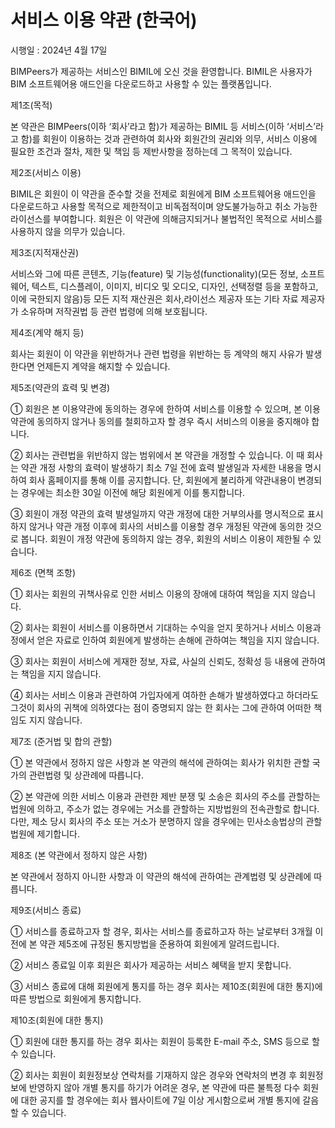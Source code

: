 # 서비스 이용 약관 (한국어)

시행일 : 2024년 4월 17일

BIMPeers가 제공하는 서비스인 BIMIL에 오신 것을 환영합니다. BIMIL은 사용자가 BIM 소프트웨어용 애드인을 다운로드하고 사용할 수 있는 플랫폼입니다.

제1조(목적)

본 약관은 BIMPeers(이하 ‘회사’라고 함)가 제공하는 BIMIL 등 서비스(이하 ‘서비스’라고 함)를 회원이 이용하는 것과 관련하여 회사와 회원간의 권리와 의무, 서비스 이용에 필요한 조건과 절차, 제한 및 책임 등 제반사항을 정하는데 그 목적이 있습니다.

제2조(서비스 이용)

BIMIL은 회원이 이 약관을 준수할 것을 전제로 회원에게 BIM 소프트웨어용 애드인을 다운로드하고 사용할 목적으로 제한적이고 비독점적이며 양도불가능하고 취소 가능한 라이선스를 부여합니다. 회원은 이 약관에 의해금지되거나 불법적인 목적으로 서비스를 사용하지 않을 의무가 있습니다.

제3조(지적재산권)

서비스와 그에 따른 콘텐츠, 기능(feature) 및 기능성(functionality)(모든 정보, 소프트웨어, 텍스트, 디스플레이, 이미지, 비디오 및 오디오, 디자인, 선택정렬 등을 포함하고, 이에 국한되지 않음)등 모든 지적 재산권은 회사,라이선스 제공자 또는 기타 자료 제공자가 소유하며 저작권법 등 관련 법령에 의해 보호됩니다.

제4조(계약 해지 등)

회사는 회원이 이 약관을 위반하거나 관련 법령을 위반하는 등 계약의 해지 사유가 발생한다면 언제든지 계약을 해지할 수 있습니다.

제5조(약관의 효력 및 변경)

① 회원은 본 이용약관에 동의하는 경우에 한하여 서비스를 이용할 수 있으며, 본 이용약관에 동의하지 않거나 동의를 철회하고자 할 경우 즉시 서비스의 이용을 중지해야 합니다.

② 회사는 관련법을 위반하지 않는 범위에서 본 약관을 개정할 수 있습니다. 이 때 회사는 약관 개정 사항의 효력이 발생하기 최소 7일 전에 효력 발생일과 자세한 내용을 명시하여 회사 홈페이지를 통해 이를 공지합니다. 단, 회원에게 불리하게 약관내용이 변경되는 경우에는 최소한 30일 이전에 해당 회원에게 이를 통지합니다.

③ 회원이 개정 약관의 효력 발생일까지 약관 개정에 대한 거부의사를 명시적으로 표시하지 않거나 약관 개정 이후에 회사의 서비스를 이용할 경우 개정된 약관에 동의한 것으로 봅니다. 회원이 개정 약관에 동의하지 않는 경우, 회원의 서비스 이용이 제한될 수 있습니다.

제6조 (면책 조항)

① 회사는 회원의 귀책사유로 인한 서비스 이용의 장애에 대하여 책임을 지지 않습니다.

② 회사는 회원이 서비스를 이용하면서 기대하는 수익을 얻지 못하거나 서비스 이용과정에서 얻은 자료로 인하여 회원에게 발생하는 손해에 관하여는 책임을 지지 않습니다.

③ 회사는 회원이 서비스에 게재한 정보, 자료, 사실의 신뢰도, 정확성 등 내용에 관하여는 책임을 지지 않습니다.

④ 회사는 서비스 이용과 관련하여 가입자에게 여하한 손해가 발생하였다고 하더라도 그것이 회사의 귀책에 의하였다는 점이 증명되지 않는 한 회사는 그에 관하여 어떠한 책임도 지지 않습니다.

제7조 (준거법 및 합의 관할)

① 본 약관에서 정하지 않은 사항과 본 약관의 해석에 관하여는 회사가 위치한 관할 국가의 관련법령 및 상관례에 따릅니다.

② 본 약관에 의한 서비스 이용과 관련한 제반 분쟁 및 소송은 회사의 주소를 관할하는 법원에 의하고, 주소가 없는 경우에는 거소를 관할하는 지방법원의 전속관할로 합니다. 다만, 제소 당시 회사의 주소 또는 거소가 분명하지 않을 경우에는 민사소송법상의 관할법원에 제기합니다.

제8조 (본 약관에서 정하지 않은 사항)

본 약관에서 정하지 아니한 사항과 이 약관의 해석에 관하여는 관계법령 및 상관례에 따릅니다.

제9조(서비스 종료)

① 서비스를 종료하고자 할 경우, 회사는 서비스를 종료하고자 하는 날로부터 3개월 이전에 본 약관 제5조에 규정된 통지방법을 준용하여 회원에게 알려드립니다.

② 서비스 종료일 이후 회원은 회사가 제공하는 서비스 혜택을 받지 못합니다.

③ 서비스 종료에 대해 회원에게 통지를 하는 경우 회사는 제10조(회원에 대한 통지)에 따른 방법으로 회원에게 통지합니다.

제10조(회원에 대한 통지)

① 회원에 대한 통지를 하는 경우 회사는 회원이 등록한 E-mail 주소, SMS 등으로 할 수 있습니다.

② 회사는 회원이 회원정보상 연락처를 기재하지 않은 경우와 연락처의 변경 후 회원정보에 반영하지 않아 개별 통지를 하기가 어려운 경우, 본 약관에 따른 불특정 다수 회원에 대한 공지를 할 경우에는 회사 웹사이트에 7일 이상 게시함으로써 개별 통지에 갈음할 수 있습니다.

